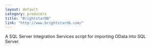 ```yaml
---
layout: default
category: producers
title: "BrightstarDB"
link: "http://www.brightstardb.com/"
---
```

A SQL Server Integration Services script for importing OData into SQL Server.

